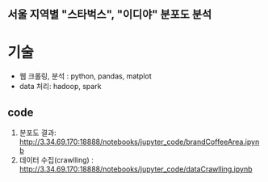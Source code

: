 ## 서울 지역별 "스타벅스", "이디야" 분포도 분석

#  기술 
* 웹 크롤링, 분석 : python, pandas, matplot
* data 처리: hadoop, spark

## code  
  1) 분포도 결과: http://3.34.69.170:18888/notebooks/jupyter_code/brandCoffeeArea.ipynb
  2) 데이터 수집(crawlling) : http://3.34.69.170:18888/notebooks/jupyter_code/dataCrawlling.ipynb

